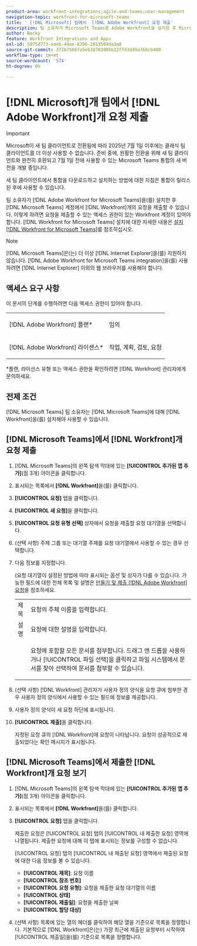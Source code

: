 ```yaml
---
product-area: workfront-integrations;agile-and-teams;user-management
navigation-topic: workfront-for-microsoft-teams
title: ' [!DNL Microsoft] 팀에서  [!DNL Adobe Workfront] 요청 제출'
description: 팀 소유자가 Microsoft Teams용 Adobe Workfront을 설치한 후 Microsoft Teams 계정에서 Workfront 요청을 제출할 수 있습니다. 이렇게 하려면 요청을 제출할 수 있는 액세스 권한이 있는 Workfront 계정이 있어야 합니다. Microsoft Teams용 Workfront 설치에 대한 자세한 내용은 Microsoft Teams용 Workfront 설치 를 참조하십시오.
author: Becky
feature: Workfront Integrations and Apps
exl-id: 5975d773-eae6-44ae-8296-2013504da3a8
source-git-commit: 372b7566fa5eb38703905b22ff43d49a76bcb400
workflow-type: tm+mt
source-wordcount: '574'
ht-degree: 0%

---
```


# [!DNL Microsoft]개 팀에서 [!DNL Adobe Workfront]개 요청 제출

>[!IMPORTANT]
>
>Microsoft이 새 팀 클라이언트로 전환됨에 따라 2025년 7월 1일 이후에는 클래식 팀 클라이언트를 더 이상 사용할 수 없습니다. 준비 중에, 원활한 전환을 위해 새 팀 클라이언트와 완전히 호환되고 7월 1일 전에 사용할 수 있는 Microsoft Teams 통합의 새 버전을 개발 중입니다.
>
>새 팀 클라이언트에서 통합을 다운로드하고 설치하는 방법에 대한 지침은 통합이 릴리스된 후에 사용할 수 있습니다.

팀 소유자가 [!DNL Adobe Workfront for Microsoft Teams]을(를) 설치한 후 [!DNL Microsoft Teams] 계정에서 [!DNL Workfront]개의 요청을 제출할 수 있습니다. 이렇게 하려면 요청을 제출할 수 있는 액세스 권한이 있는 Workfront 계정이 있어야 합니다. [!DNL Workfront for Microsoft Teams] 설치에 대한 자세한 내용은 [설치 [!DNL Workfront for Microsoft Teams]](../../workfront-integrations-and-apps/using-workfront-with-microsoft-teams/install-workfront-ms-teams.md)를 참조하십시오.

>[!NOTE]
>
>[!DNL Microsoft Teams]은(는) 더 이상 [!DNL Internet Explorer]을(를) 지원하지 않습니다. [!DNL Adobe Workfront for Microsoft Teams integration]을(를) 사용하려면 [!DNL Internet Explorer] 이외의 웹 브라우저를 사용해야 합니다.


## 액세스 요구 사항

이 문서의 단계를 수행하려면 다음 액세스 권한이 있어야 합니다.

<table style="table-layout:auto"> 
 <col> 
 <col> 
 <tbody> 
  <tr> 
   <td role="rowheader">[!DNL Adobe Workfront] 플랜*</td> 
   <td> <p>임의</p> </td> 
  </tr> 
  <tr> 
   <td role="rowheader">[!DNL Adobe Workfront] 라이센스*</td> 
   <td> <p>작업, 계획, 검토, 요청</p> </td> 
  </tr> 
 </tbody> 
</table>

&#42;플랜, 라이선스 유형 또는 액세스 권한을 확인하려면 [!DNL Workfront] 관리자에게 문의하세요.

## 전제 조건

[!DNL Microsoft Teams] 팀 소유자는 [!DNL Microsoft Teams]에 대해 [!DNL Workfront]을(를) 설치해야 사용할 수 있습니다.

## [!DNL Microsoft Teams]에서 [!DNL Workfront]개 요청 제출

1. [!DNL Microsoft Teams]의 왼쪽 탐색 막대에 있는 **[!UICONTROL 추가된 앱 추가]**(점 3개) 아이콘을 클릭합니다.

1. 표시되는 목록에서 **[!DNL Workfront]**&#x200B;을(를) 클릭합니다.
1. **[!UICONTROL 요청]** 탭을 클릭합니다.
1. **[!UICONTROL 새 요청]**&#x200B;을 클릭합니다.
1. **[!UICONTROL 요청 유형 선택]** 상자에서 요청을 제출할 요청 대기열을 선택합니다.
1. (선택 사항) 주제 그룹 또는 대기열 주제를 요청 대기열에서 사용할 수 있는 경우 선택합니다.
1. 다음 정보를 지정합니다.

   (요청 대기열이 설정된 방법에 따라 표시되는 옵션 및 상자가 다를 수 있습니다. 가능한 필드에 대한 전체 목록 및 설명은 [만들기 및 제출 [!DNL Adobe Workfront] 요청](../../manage-work/requests/create-requests/create-submit-requests.md)을 참조하세요.

   <table style="table-layout:auto"> 
    <col> 
    <col> 
    <tbody> 
     <tr> 
      <td role="rowheader">제목</td> 
      <td>요청의 주체 이름을 입력합니다.</td> 
     </tr> 
     <tr> 
      <td role="rowheader">설명</td> 
      <td>요청에 대한 설명을 입력합니다.</td> 
     </tr> 
     <tr> 
      <td role="rowheader"> </td> 
      <td> <p>요청에 포함할 모든 문서를 첨부합니다. 드래그 앤 드롭을 사용하거나 [!UICONTROL 파일 선택]을 클릭하고 파일 시스템에서 문서를 찾아 선택하여 문서를 첨부할 수 있습니다.</p> </td> 
     </tr> 
    </tbody> 
   </table>

1. (선택 사항) [!DNL Workfront] 관리자가 사용자 정의 양식을 요청 큐에 첨부한 경우 사용자 정의 양식에서 사용할 수 있는 필드에 정보를 제공합니다.
1. 사용자 정의 양식이 새 요청 하단에 표시됩니다.
1. **[!UICONTROL 제출]**&#x200B;을 클릭합니다.

   지정된 요청 큐의 [!DNL Workfront]에 요청이 나타납니다. 요청이 성공적으로 제출되었다는 확인 메시지가 표시됩니다.

## [!DNL Microsoft Teams]에서 제출한 [!DNL Workfront]개 요청 보기

1. [!DNL Microsoft Teams]의 왼쪽 탐색 막대에 있는 **[!UICONTROL 추가된 앱 추가]**(점 3개) 아이콘을 클릭합니다.

1. 표시되는 목록에서 **[!DNL Workfront]**&#x200B;을(를) 클릭합니다.
1. **[!UICONTROL 요청]** 탭을 클릭합니다.

   제출한 요청은 [!UICONTROL 요청] 탭의 [!UICONTROL 내 제출한 요청] 영역에 나열됩니다. 제출한 요청에 대해 이 탭에 표시되는 정보를 구성할 수 없습니다.

   [!UICONTROL 요청] 탭의 [!UICONTROL 내 제출된 요청] 영역에서 제출된 요청에 대한 다음 정보를 볼 수 있습니다.

   * **[!UICONTROL 제목]**: 요청 이름
   * **[!UICONTROL 참조 번호]**
   * **[!UICONTROL 요청 유형]**: 요청을 제출한 요청 대기열의 이름
   * **[!UICONTROL 상태]**
   * **[!UICONTROL 제출일]**: 요청을 제출한 날짜
   * **[!UICONTROL 할당 대상]**

1. (선택 사항) 목록에 있는 열의 헤더를 클릭하여 해당 열을 기준으로 목록을 정렬합니다. 기본적으로 [!DNL Workfront]은(는) 가장 최근에 제출된 요청부터 시작하여 [!UICONTROL 제출일]을(를) 기준으로 목록을 정렬합니다.
